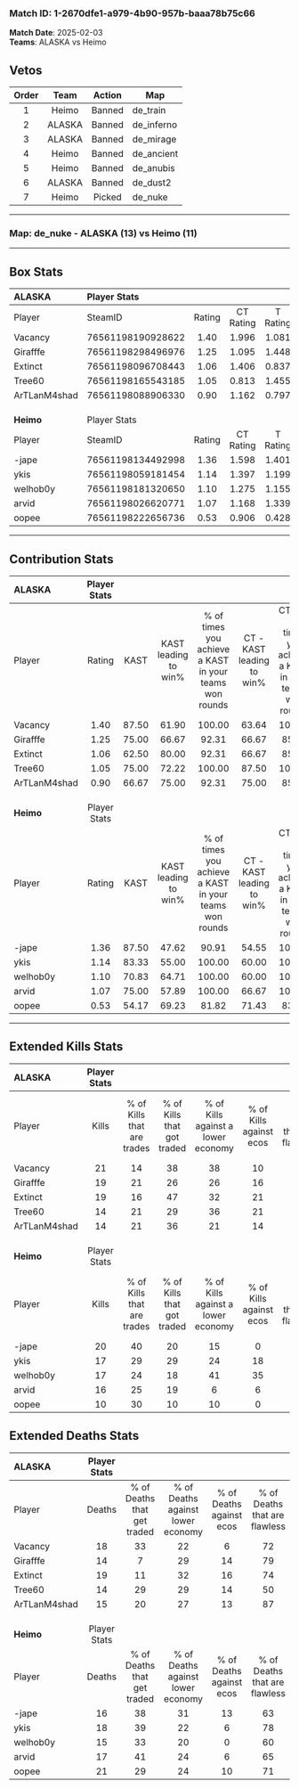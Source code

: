 ### Match ID: 1-2670dfe1-a979-4b90-957b-baaa78b75c66  
**Match Date**: 2025-02-03  
**Teams**: ALASKA vs Heimo  

## Vetos  

| Order | Team | Action | Map |
| :---: | :--: | :----: | --- |
| 1 | Heimo | Banned | de_train |
| 2 | ALASKA | Banned | de_inferno |
| 3 | ALASKA | Banned | de_mirage |
| 4 | Heimo | Banned | de_ancient |
| 5 | Heimo | Banned | de_anubis |
| 6 | ALASKA | Banned | de_dust2 |
| 7 | Heimo | Picked | de_nuke |

---  

### **Map**: de_nuke - ALASKA (13) vs Heimo (11)  
---  

## Box Stats  

| **ALASKA**   | Player Stats      |        |           |          |       |       |       |         |        |      |     |
| :- | :- | :-: | :-: | :-: | :-: | :-: | :-: | :-: | :-: | :-: | :-: |
| Player       | SteamID           | Rating | CT Rating | T Rating | KAST  |  ADR  | Kills | Assists | Deaths | K/D  | HS% |
| Vacancy      | 76561198190928622 |  1.40  |   1.996   |  1.081   | 87.50 | 102.2 |  21   |    5    |   18   | 1.17 | 66  |
| Girafffe     | 76561198298496976 |  1.25  |   1.095   |  1.448   | 75.00 | 80.6  |  19   |    2    |   14   | 1.36 | 26  |
| Extinct      | 76561198096708443 |  1.06  |   1.406   |  0.837   | 62.50 | 87.6  |  19   |    1    |   19   | 1.00 | 47  |
| Tree60       | 76561198165543185 |  1.05  |   0.813   |  1.455   | 75.00 | 70.7  |  14   |    4    |   14   | 1.00 | 42  |
| ArTLanM4shad | 76561198088906330 |  0.90  |   1.162   |  0.797   | 66.67 | 52.9  |  14   |    3    |   15   | 0.93 | 42  |
|              |                   |        |           |          |       |       |       |         |        |      |     |
|              |                   |        |           |          |       |       |       |         |        |      |     |
|              |                   |        |           |          |       |       |       |         |        |      |     |
| **Heimo**    | Player Stats      |        |           |          |       |       |       |         |        |      |     |
| Player       | SteamID           | Rating | CT Rating | T Rating | KAST  |  ADR  | Kills | Assists | Deaths | K/D  | HS% |
| -jape        | 76561198134492998 |  1.36  |   1.598   |  1.401   | 87.50 | 89.5  |  20   |    3    |   16   | 1.25 | 50  |
| ykis         | 76561198059181454 |  1.14  |   1.397   |  1.199   | 83.33 | 78.7  |  17   |    2    |   18   | 0.94 | 52  |
| welhob0y     | 76561198181320650 |  1.10  |   1.275   |  1.155   | 70.83 | 73.0  |  17   |    3    |   15   | 1.13 | 41  |
| arvid        | 76561198026620771 |  1.07  |   1.168   |  1.339   | 75.00 | 74.5  |  16   |    5    |   17   | 0.94 | 68  |
| oopee        | 76561198222656736 |  0.53  |   0.906   |  0.428   | 54.17 | 52.9  |  10   |    3    |   21   | 0.48 | 90  |
---  

## Contribution Stats  

| **ALASKA**   | Player Stats |       |                      |                                                        |                           |                                                             |                          |                                                            |
| :- | :-: | :-: | :-: | :-: | :-: | :-: | :-: | :-: |
| Player       |    Rating    | KAST  | KAST leading to win% | % of times you achieve a KAST in your teams won rounds | CT - KAST leading to win% | CT - % of times you achieve a KAST in your teams won rounds | T - KAST leading to win% | T - % of times you achieve a KAST in your teams won rounds |
| Vacancy      |     1.40     | 87.50 |        61.90         |                         100.00                         |           63.64           |                           100.00                            |          60.00           |                           100.00                           |
| Girafffe     |     1.25     | 75.00 |        66.67         |                         92.31                          |           66.67           |                            85.71                            |          66.67           |                           100.00                           |
| Extinct      |     1.06     | 62.50 |        80.00         |                         92.31                          |           66.67           |                            85.71                            |          100.00          |                           100.00                           |
| Tree60       |     1.05     | 75.00 |        72.22         |                         100.00                         |           87.50           |                           100.00                            |          60.00           |                           100.00                           |
| ArTLanM4shad |     0.90     | 66.67 |        75.00         |                         92.31                          |           75.00           |                            85.71                            |          75.00           |                           100.00                           |
|              |              |       |                      |                                                        |                           |                                                             |                          |                                                            |
|              |              |       |                      |                                                        |                           |                                                             |                          |                                                            |
|              |              |       |                      |                                                        |                           |                                                             |                          |                                                            |
| **Heimo**    | Player Stats |       |                      |                                                        |                           |                                                             |                          |                                                            |
| Player       |    Rating    | KAST  | KAST leading to win% | % of times you achieve a KAST in your teams won rounds | CT - KAST leading to win% | CT - % of times you achieve a KAST in your teams won rounds | T - KAST leading to win% | T - % of times you achieve a KAST in your teams won rounds |
| -jape        |     1.36     | 87.50 |        47.62         |                         90.91                          |           54.55           |                           100.00                            |          40.00           |                           80.00                            |
| ykis         |     1.14     | 83.33 |        55.00         |                         100.00                         |           60.00           |                           100.00                            |          50.00           |                           100.00                           |
| welhob0y     |     1.10     | 70.83 |        64.71         |                         100.00                         |           60.00           |                           100.00                            |          71.43           |                           100.00                           |
| arvid        |     1.07     | 75.00 |        57.89         |                         100.00                         |           66.67           |                           100.00                            |          50.00           |                           100.00                           |
| oopee        |     0.53     | 54.17 |        69.23         |                         81.82                          |           71.43           |                            83.33                            |          66.67           |                           80.00                            |
---  

## Extended Kills Stats  

| **ALASKA**   | Player Stats |                            |                            |                                    |                         |                              |                                 |                                       |                    |           |
| :- | :-: | :-: | :-: | :-: | :-: | :-: | :-: | :-: | :-: | :-: |
| Player       |    Kills     | % of Kills that are trades | % of Kills that got traded | % of Kills against a lower economy | % of Kills against ecos | % of Kills that are flawless | % of Kills that are close duels | % of Kills that are assisted by flash | Pistol Round Kills | AWP Kills |
| Vacancy      |      21      |             14             |             38             |                 38                 |           10            |              71              |                5                |                   0                   |         0          |     2     |
| Girafffe     |      19      |             21             |             26             |                 26                 |           16            |              74              |                5                |                   0                   |         0          |     1     |
| Extinct      |      19      |             16             |             47             |                 32                 |           21            |              74              |                0                |                   0                   |         0          |     0     |
| Tree60       |      14      |             21             |             29             |                 36                 |           21            |              57              |                7                |                   7                   |         0          |     0     |
| ArTLanM4shad |      14      |             21             |             36             |                 21                 |           14            |              57              |                0                |                   0                   |         2          |     3     |
|              |              |                            |                            |                                    |                         |                              |                                 |                                       |                    |           |
|              |              |                            |                            |                                    |                         |                              |                                 |                                       |                    |           |
|              |              |                            |                            |                                    |                         |                              |                                 |                                       |                    |           |
| **Heimo**    | Player Stats |                            |                            |                                    |                         |                              |                                 |                                       |                    |           |
| Player       |    Kills     | % of Kills that are trades | % of Kills that got traded | % of Kills against a lower economy | % of Kills against ecos | % of Kills that are flawless | % of Kills that are close duels | % of Kills that are assisted by flash | Pistol Round Kills | AWP Kills |
| -jape        |      20      |             40             |             20             |                 15                 |            0            |              55              |               10                |                   0                   |         0          |     3     |
| ykis         |      17      |             29             |             29             |                 24                 |           18            |              71              |                6                |                   0                   |         3          |     0     |
| welhob0y     |      17      |             24             |             18             |                 41                 |           35            |              88              |                0                |                   0                   |         0          |     1     |
| arvid        |      16      |             25             |             19             |                 6                  |            6            |              69              |               13                |                   0                   |         0          |     2     |
| oopee        |      10      |             30             |             10             |                 10                 |            0            |              90              |                0                |                   0                   |         0          |     1     |
## Extended Deaths Stats  

| **ALASKA**   | Player Stats |                             |                                   |                          |                               |                            |                           |               |
| :- | :-: | :-: | :-: | :-: | :-: | :-: | :-: | :-: |
| Player       |    Deaths    | % of Deaths that get traded | % of Deaths against lower economy | % of Deaths against ecos | % of Deaths that are flawless | % of Deaths that are close | % of Deaths while blinded | Deaths to AWP |
| Vacancy      |      18      |             33              |                22                 |            6             |              72               |             6              |             0             |       0       |
| Girafffe     |      14      |              7              |                29                 |            14            |              79               |             7              |             0             |       1       |
| Extinct      |      19      |             11              |                32                 |            16            |              74               |             11             |             0             |       0       |
| Tree60       |      14      |             29              |                29                 |            14            |              50               |             7              |             0             |       1       |
| ArTLanM4shad |      15      |             20              |                27                 |            13            |              87               |             0              |             0             |       1       |
|              |              |                             |                                   |                          |                               |                            |                           |               |
|              |              |                             |                                   |                          |                               |                            |                           |               |
|              |              |                             |                                   |                          |                               |                            |                           |               |
| **Heimo**    | Player Stats |                             |                                   |                          |                               |                            |                           |               |
| Player       |    Deaths    | % of Deaths that get traded | % of Deaths against lower economy | % of Deaths against ecos | % of Deaths that are flawless | % of Deaths that are close | % of Deaths while blinded | Deaths to AWP |
| -jape        |      16      |             38              |                31                 |            13            |              63               |             13             |             6             |       0       |
| ykis         |      18      |             39              |                22                 |            6             |              78               |             0              |             0             |       0       |
| welhob0y     |      15      |             33              |                20                 |            0             |              60               |             0              |             0             |       0       |
| arvid        |      17      |             41              |                24                 |            6             |              65               |             0              |             0             |       1       |
| oopee        |      21      |             29              |                24                 |            10            |              71               |             5              |             0             |       1       |

